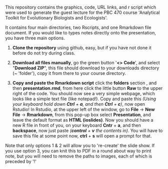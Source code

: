 This repository contains the graphics, code, URL links, and r script which were used to generate the guest lecture for the PBC 470 course 'Analytical Toolkit for Evolutionary Biologists and Ecologists'. 

It contains four main directories, two Rscripts, and one Rmarkdown file document. If you would like to types notes directly onto the presentation, you have three main options. 
1) **Clone the repository** using github, easy, but if you have not done it before do not try during class.  

2) **Download all files manually**, go the green button '**<> Code**',  and select "**Download ZIP**", this file should download to your downloads directory (~ 'folder'), copy it from there to your course directory.  

3) **Copy and paste the Rmarkdown script** click the **folders** section , and then **presentation.rmd**, from here click the little button **Raw** to the upper right of the code. You should now see a very simple webpage, which looks like a simple text file (like notepad!). Copy and paste this *(Using your keyboard hold down **Ctrl** + **a**, and then **Ctrl** + **c**)*, now open Rstudio! In Rstudio, at the upper left of the window, go to **File** -> **New File** -> **Rmarkdown**, from this pop-up box select **Presentation**, and leave the default format as **HTML (ioslides)**. Now you should have a new R file in front of you, on your keyboard **Cntr** + **a**, and then **backspace**, now just paste *(**control** + **v** the contents in)*. You will have to save this file at some point now, **ctrl** + **s** will open a prompt for that. 

Note that only options 1 & 2 will allow you to 're-create' the slide show. If you use option 3, you can knit this to PDF in a round about way to print note, but you will need to remove the paths to images, each of which is preceded by '!'

